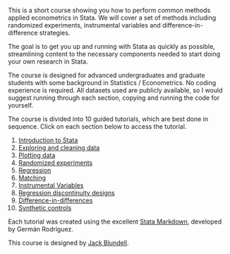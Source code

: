 This is a short course showing you how to perform common methods applied econometrics in Stata. We will cover a set of methods including randomized experiments, instrumental variables and difference-in-difference strategies. 

The goal is to get you up and running with Stata as quickly as possible, streamlining content to the necessary components needed to start doing your own research in Stata.

The course is designed for advanced undergraduates and graduate students with some background in Statistics / Econometrics. No coding experience is required. All datasets used are publicly available, so I would suggest running through each section, copying and running the code for yourself.

The course is divided into 10 guided tutorials, which are best done in sequence. Click on each section below to access the tutorial.

1. [Introduction to Stata](part1.html)
2. [Exploring and cleaning data](docs/part2/part2.html)
3. [Plotting data](part3.html)
4. [Randomized experiments](part4.html)
5. [Regression](part5.html)
6. [Matching](part6.html)
7. [Instrumental Variables](part7.html)
8. [Regression discontinuity designs](part8.html)
9. [Difference-in-differences](part9.html)
10. [Synthetic controls](part10.html)

Each tutorial was created using the excellent [Stata Markdown](https://data.princeton.edu/stata/markdown), developed by Germán Rodríguez.

This course is designed by [Jack Blundell](https://www.stanford.edu/~jackblun).
